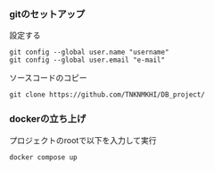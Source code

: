 ### gitのセットアップ
設定する
```
git config --global user.name "username"
git config --global user.email "e-mail"
```
ソースコードのコピー
```
git clone https://github.com/TNKNMKHI/DB_project/
```



### dockerの立ち上げ
プロジェクトのrootで以下を入力して実行
```
docker compose up
```

